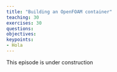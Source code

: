 ```yaml
---
title: "Building an OpenFOAM container"
teaching: 30
exercises: 30
questions:
objectives:
keypoints:
- Hola
---
```


This episode is under construction
